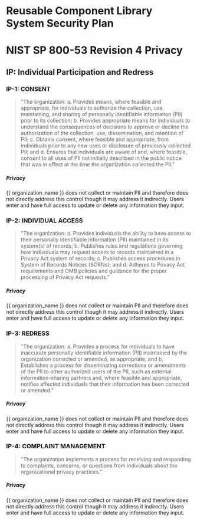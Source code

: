 # Reusable Component Library System Security Plan

# NIST SP 800-53 Revision 4 Privacy

## IP: Individual Participation and Redress

### IP-1: CONSENT

> "The organization:
>      a.    Provides means, where feasible and appropriate, for individuals to
> authorize the collection,
>            use, maintaining, and sharing of personally identifiable information
> (PII) prior to its
>            collection;
>      b.    Provides appropriate means for individuals to understand the consequences
> of decisions to
>            approve or decline the authorization of the collection, use, dissemination,
> and retention of PII;
>      c.    Obtains consent, where feasible and appropriate, from individuals prior
> to any new uses or
>            disclosure of previously collected PII; and
>      d.    Ensures that individuals are aware of and, where feasible, consent
> to all uses of PII not
>            initially described in the public notice that was in effect at the
> time the organization collected
>            the PII."

##### Privacy

{{ organization_name }} does not collect or maintain PII and therefore does not directly address this
control though it may address it indirectly. Users enter and have full access to
update or delete any information they input.


### IP-2: INDIVIDUAL ACCESS

> "The organization:
>      a.   Provides individuals the ability to have access to their personally identifiable information
>           (PII) maintained in its system(s) of records;
>      b.   Publishes rules and regulations governing how individuals may request access to records
>           maintained in a Privacy Act system of records;
>      c.   Publishes access procedures in System of Records Notices (SORNs); and
>      d.   Adheres to Privacy Act requirements and OMB policies and guidance for the proper
>           processing of Privacy Act requests."

##### Privacy

{{ organization_name }} does not collect or maintain PII and therefore does not directly address this
control though it may address it indirectly. Users enter and have full access to
update or delete any information they input.


### IP-3: REDRESS

> "The organization: a.   Provides a process for individuals to have inaccurate personally identifiable information (PII) maintained by the organization corrected or amended, as appropriate; and b.   Establishes a process for disseminating corrections or amendments of the PII to other authorized users of the PII, such as external information-sharing partners and, where feasible and appropriate, notifies affected individuals that their information has been corrected or amended."

##### Privacy

{{ organization_name }} does not collect or maintain PII and therefore does not directly address this
control though it may address it indirectly. Users enter and have full access to
update or delete any information they input.


### IP-4: COMPLAINT MANAGEMENT

> "The organization implements a process for receiving and responding to complaints,
>   concerns, or questions from individuals about the organizational privacy practices."

##### Privacy

{{ organization_name }} does not collect or maintain PII and therefore does not directly address this
control though it may address it indirectly. Users enter and have full access to
update or delete any information they input.



